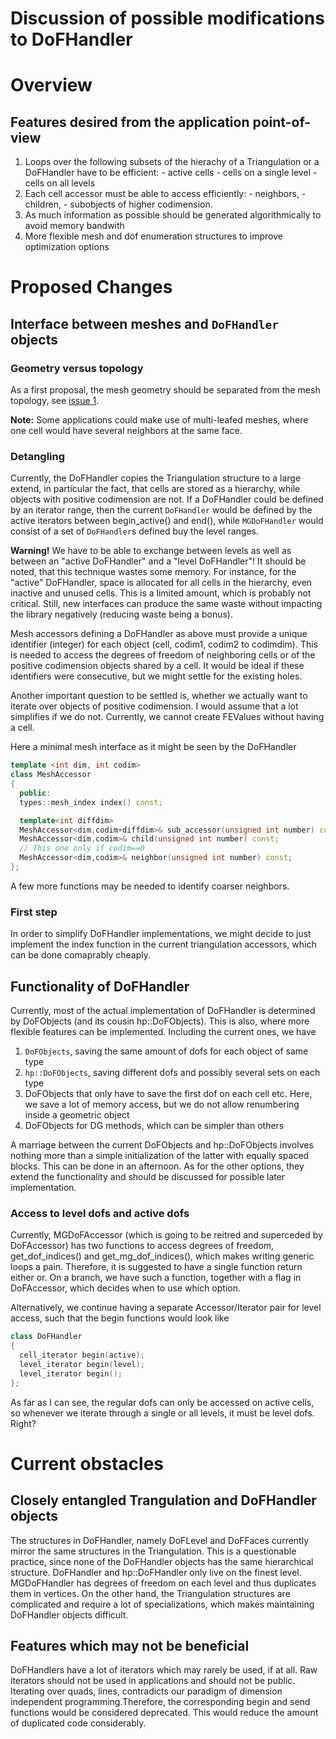 # Discussion of possible modifications to DoFHandler

<!-- No auto-Table of Contents support! -->
# Overview

## Features desired from the application point-of-view

  1. Loops over the following subsets of the hierachy of a Triangulation or a DoFHandler have to be efficient:
    - active cells
    - cells on a single level
    - cells on all levels
  1. Each cell accessor must be able to access efficiently:
    - neighbors,
    - children,
    - subobjects of higher codimension.
  1. As much information as possible should be generated algorithmically to avoid memory bandwith
  1. More flexible mesh and dof enumeration structures to improve optimization options

# Proposed Changes

## Interface between meshes and `DoFHandler` objects

### Geometry versus topology

As a first proposal, the mesh geometry should be separated from the mesh topology, see [issue 1](https://github.com/dealii/dealii/issues#issue/1).

<b>Note:</b> Some applications could make use of multi-leafed meshes, where one cell would have several neighbors at the same face. 

### Detangling

Currently, the DoFHandler copies the Triangulation structure to a large extend, in particular the fact, that cells are stored as a hierarchy, while objects with positive codimension are not. If a DoFHandler could be defined by an iterator range, then the current `DoFHandler` would be defined by the active iterators between begin_active() and end(), while `MGDoFHandler` would consist of a set of `DoFHandler`s defined buy the level ranges.

**Warning!** We have to be able to exchange between levels as well as between an "active DoFHandler" and a "level DoFHandler"!
It should be noted, that this technique wastes some memory. For instance, for the "active" DoFHandler, space is allocated for all cells in the hierarchy, even inactive and unused cells. This is a limited amount, which is probably not critical. Still, new interfaces can produce the same waste without impacting the library negatively (reducing waste being a bonus).

Mesh accessors defining a DoFHandler as above must provide a unique identifier (integer) for each object (cell, codim1, codim2 to codimdim). This is needed to access the degrees of freedom of neighboring cells or of the positive codimension objects shared by a cell. It would be ideal if these identifiers were consecutive, but we might settle for the existing holes.

Another important question to be settled is, whether we actually want to iterate over objects of positive codimension. I would assume that a lot simplifies if we do not. Currently, we cannot create FEValues without having a cell.

Here a minimal mesh interface as it might be seen by the DoFHandler

```cpp
template <int dim, int codim>
class MeshAccessor
{
  public:
  types::mesh_index index() const;

  template<int diffdim>
  MeshAccessor<dim,codim+diffdim>& sub_accessor(unsigned int number) const;
  MeshAccessor<dim,codim>& child(unsigned int number) const;
  // This one only if codim==0
  MeshAccessor<dim,codim>& neighbor(unsigned int number) const;
};
```

A few more functions may be needed to identify coarser neighbors.

### First step

In order to simplify DoFHandler implementations, we might decide to just implement the index function in the current triangulation accessors, which can be done comaprably cheaply.

## Functionality of DoFHandler

Currently, most of the actual implementation of DoFHandler is determined by DoFObjects (and its cousin hp::DoFObjects). This is also, where more flexible features can be implemented. Including the current ones, we have

  1. `DoFObjects`, saving the same amount of dofs for each object of same type
  1. `hp::DoFObjects`, saving different dofs and possibly several sets on each type
  1. DoFObjects that only have to save the first dof on each cell etc. Here, we save a lot of memory access, but we do not allow renumbering inside a geometric object
  1. DoFObjects for DG methods, which can be simpler than others

A marriage between the current DoFObjects and hp::DoFObjects involves nothing more than a simple initialization of the latter with equally spaced blocks. This can be done in an afternoon. As for the other options, they extend the functionality and should be discussed for possible later implementation.

### Access to level dofs and active dofs

Currently, MGDoFAccessor (which is going to be reitred and superceded by DoFAccessor) has two functions to access degrees of freedom, get_dof_indices() and get_mg_dof_indices(), which makes writing generic loops a pain. Therefore, it is suggested to have a single function return either or. On a branch, we have such a function, together with a flag in DoFAccessor, which decides when to use which option.

Alternatively, we continue having a separate Accessor/Iterator pair for level access, such that the begin functions would look like

```cpp
class DoFHandler
{
  cell_iterator begin(active);
  level_iterator begin(level);
  level_iterator begin();
};
```

As far as I can see, the regular dofs can only be accessed on active cells, so whenever we iterate through a single or all levels, it must be level dofs. Right?

# Current obstacles

## Closely entangled Trangulation and DoFHandler objects

The structures in DoFHandler, namely DoFLevel and DoFFaces currently mirror the same structures in the Triangulation. This is a questionable practice, since none of the DoFHandler objects has the same hierarchical structure. DoFHandler and hp::DoFHandler only live on the finest level. MGDoFHandler has degrees of freedom on each level and thus duplicates them in vertices.
On the other hand, the Triangulation structures are complicated and require a lot of specializations, which makes maintaining DoFHandler objects difficult.

## Features which may not be beneficial

DoFHandlers have a lot of iterators which may rarely be used, if at all. Raw iterators should not be used in applications and should not be public.
Iterating over quads, lines, contradicts our paradigm of dimension independent programming.Therefore, the corresponding begin and send functions would be considered deprecated. This would reduce the amount of duplicated code considerably.